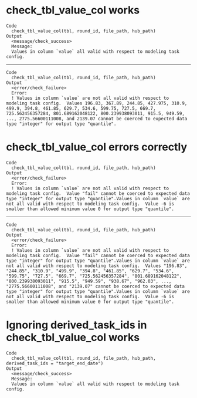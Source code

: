 # check_tbl_value_col works

    Code
      check_tbl_value_col(tbl, round_id, file_path, hub_path)
    Output
      <message/check_success>
      Message:
      Values in column `value` all valid with respect to modeling task config.

---

    Code
      check_tbl_value_col(tbl, round_id, file_path, hub_path)
    Output
      <error/check_failure>
      Error:
      ! Values in column `value` are not all valid with respect to modeling task config.  Values 196.83, 367.89, 244.85, 427.975, 310.9, 499.9, 394.8, 461.85, 629.7, 534.6, 599.75, 727.5, 669.7, 725.562456357284, 801.689162048122, 800.239938093011, 915.5, 949.59, ..., 2775.56600111008, and 2139.07 cannot be coerced to expected data type "integer" for output type "quantile".

# check_tbl_value_col errors correctly

    Code
      check_tbl_value_col(tbl, round_id, file_path, hub_path)
    Output
      <error/check_failure>
      Error:
      ! Values in column `value` are not all valid with respect to modeling task config.  Value "fail" cannot be coerced to expected data type "integer" for output type "quantile".Values in column `value` are not all valid with respect to modeling task config.  Value -6 is smaller than allowed minimum value 0 for output type "quantile".

---

    Code
      check_tbl_value_col(tbl, round_id, file_path, hub_path)
    Output
      <error/check_failure>
      Error:
      ! Values in column `value` are not all valid with respect to modeling task config.  Value "fail" cannot be coerced to expected data type "integer" for output type "quantile".Values in column `value` are not all valid with respect to modeling task config.  Values "196.83", "244.85", "310.9", "499.9", "394.8", "461.85", "629.7", "534.6", "599.75", "727.5", "669.7", "725.562456357284", "801.689162048122", "800.239938093011", "915.5", "949.59", "938.67", "962.03", ..., "2775.56600111008", and "2139.07" cannot be coerced to expected data type "integer" for output type "quantile".Values in column `value` are not all valid with respect to modeling task config.  Value -6 is smaller than allowed minimum value 0 for output type "quantile".

# Ignoring derived_task_ids in check_tbl_value_col works

    Code
      check_tbl_value_col(tbl, round_id, file_path, hub_path, derived_task_ids = "target_end_date")
    Output
      <message/check_success>
      Message:
      Values in column `value` all valid with respect to modeling task config.


